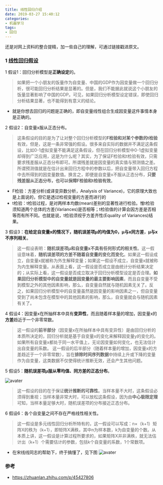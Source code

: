 ```yaml
---
title: 线性回归介绍
date: 2019-03-27 15:40:12
categories: 
- 机器学习
tags:
- 回归
---
```

还是对网上资料的整合提精，加一些自己的理解，可通过链接戳进原文。
<!--more-->

### 1 [线性回归假设](https://zhuanlan.zhihu.com/p/45427806)

1 假设1：回归分析模型是**正确设定**的。
    
> 如果把一个小朋友的饭量作为自变量、中国的GDP作为因变量做一个回归分析，很可能回归分析结果是显著的。但是，我们不能据此就说这个小朋友的饭量显著影响了中国的GDP。可见，如果回归分析模型设定错误，即使回归分析结果显著，也不能得到有意义的结论。

- 就是你想去回归的问题是正确的，即自变量线性组合生成因变量这件事情本身是正确的。

2 假设2：自变量x服从正态分布。

> 这条假设的目的是为了让对整个回归分析模型的**F检验和对某个参数的t检验**有效，但是，这是一条非常强的假设。很多来自实际的数据并不满足这条假设，比如0-1虚拟变量不能满足这条假设，但在回归分析模型中0-1虚拟变量却得到广泛应用，这是为什么呢？其实，为了保证F检验和t检验有效，只需要求残差服从正态分布即可。所谓残差就是因变量的真实值与预测值之差。所谓预测值就是在估计出来回归方程中的参数以后，把自变量带入回归方程中去所得到的因变量数值。换言之，即便是自变量x不服从正态分布，**只要残差服从正态分布，也可以保障F检验和t检验有效**。

- F检验：方差分析(或译变异数分析，Analysis of  Variance)，它的原理大致也是上面说的，但它是透过检视变量的方差而进行的
- t检验：t检验过程，是对两样本均数(mean)差别的显著性进行检验。惟t检验须知道两个总体的方差(Variances)是否相等；t检验值的计算会因方差是否相等而有所不同。也就是说，t检验须视乎方差齐性(Equality of Variances)结果。

3 假设3：**在给定自变量x的情况下，随机误差项μ的均值为0，μ与x同方差**，**μ与x不序列相关**。

> 这一假设表明：**随机误差项μ和自变量x不具有任何形式的相关性**。这一假设意味着，**随机误差项的方差不随着自变量的变化而变化**。如果这一假设成立，自变量x就被称为外生解释变量；如果这一假设不成立，自变量x就被称为内生解释变量。从表面上看，这一假设是否成立是由统计分析结果决定的；从实际上看，这一假设是否成立取决于回归分析模型设定是否合理。**如果回归分析模型中的自变量就是因变量的最主要影响因素**，而且自变量不受到模型之外的其他因素影响，那么，自变量自然就与随机因素无关了。反之，如果回归分析模型中的自变量虽然是因变量的影响因素之一，但自变量受到了尚未包含在模型中的其他因素的影响，那么，自变量就会与随机因素有关了。

4 假设4：因变量x在所抽样本中具有**变异性**，而且随着样本量的增加，因变量x的**方差**趋近于一个非零常数。

> 这一假设的**前半部分**（因变量x在所抽样本中具有变异性）是由回归分析的本质所决定的，回归分析就是基于自变量x的变化来解释因变量y的变化的。如果所有自变量x都处于同一水平值上，无论因变量如何变化，也无法估计出自变量的系数。
> 这一假设的后半部分（随着样本量的增加，因变量x的方差趋近于一个非零常数），旨在**排除时间序列数据**中持续上升或下降的变量作为自变量，这类数据不仅使得统计推断无效，还会产生其他问题。

5 假设5：**随机误差项μ服从零均值、同方差的正态分布**。

![avater](1.png)

> 这一假设的目的在于保证**统计推断的可靠性**。当样本量不大时，这条假设必须得到重视；当样本量非常大时，可以放松这条假设，因为由**中心极限定理**可知，当样本量足够大时，随机误差项的分布接近正态分布。

6 假设6：各个自变量之间不存在严格线性相关性。
> 这一假设是多元线性回归分析所特有的，这一假设可以写成：n×（k+1）矩阵X的秩为（k+1），即矩阵X满秩，其中n为样本数，k为自变量的个数。从本质上讲，这一假设是计算过程所要求的，如果矩阵X并非满秩，就无法估计出（k+1）个需要估计的参数，包括k个自变量的系数，1个常数项。

- 在宋线线同志的帮助下，终于搞懂了，见下图
![avater](2.jpg)


### 参考
- https://zhuanlan.zhihu.com/p/45427806
